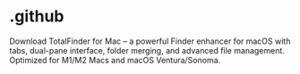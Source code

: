 # .github
Download TotalFinder for Mac – a powerful Finder enhancer for macOS with tabs, dual-pane interface, folder merging, and advanced file management. Optimized for M1/M2 Macs and macOS Ventura/Sonoma.
